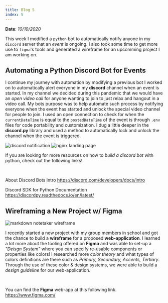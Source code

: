 ```yaml
---
title: Blog 5
index: 5
---
```


**Date**: _10/10/2020_

This week I modified a `python` bot to automatically notify anyone in my `discord` server that an *event* is ongoing. I also took some time to get more use to `figma`'s tools and generated a wireframe for an upcomming project I am working on. 

## Automating a Python Discord Bot for Events
I continue my journey with automation by modifying a previous bot I worked on to automatically alert everyone in my **discord** channel when an event is started. In my channel we decided during this pandemic that we would have an *open video call* for anyone wanting to join to just relax and hangout in a video call. My bots purpose was to help automate such process by notifying everyone when the event has started and unlock the special video channel for people to join. I used an open connection to check for when the `currentDateTime` is equal to the `postedDateTime` of the event is through `.env` files for code portability and customization. I dug a little deeper in the **discord.py** library and used a method to automatically lock and unlock the channel when the event is triggered.

<img src="/assets/2020/discord-bot_notification-cams.png" style="max-width: 30rem;" alt="discord notification" />

<img src="/assets/2020/discord-bot_locked-channel.png" style="max-width: 30rem;" alt="nginx landing page" />

If you are looking for more resources on how to *build a discord bot* with python, check out the following links!

<br>

About Discord Bots Intro
https://discord.com/developers/docs/intro

Discord SDK for Python Documentation
https://discordpy.readthedocs.io/en/latest/

## Wireframing a New Project w/ Figma

<img src="/assets/2020/wireframe_md-notetaker.png" style="max-width: 30rem;" alt="markdown notetaker wireframe" />

I recently started a new project with my group members in school and got the chance to build a **wireframe** for a proposed **web-application**. I learned a lot more about the tooling offered on **Figma** and was able to set-up a *"Deisgn System"* where you can specify re-usable components or properties like colors! I researched more *color theory* and what types of colors definitions are there such as *Primary, Secondary, Accents, Tertiary*. Through the use of these color & design systems, we were able to build a *design guideline* for our web-application.

<br>

You can find the **Figma** web-app at this following link.
https://www.figma.com/
